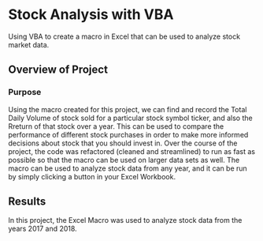 # Stock Analysis with VBA
Using VBA to create a macro in Excel that can be used to analyze stock market data. 

## Overview of Project

### Purpose
Using the macro created for this project, we can find and record the Total Daily Volume of stock sold for a particular stock symbol ticker, and also the Rreturn of that stock over a year. This can be used to compare the performance of different stock purchases in order to make more informed decisions about stock that you should invest in. Over the course of the project, the code was refactored (cleaned and streamlined) to run as fast as possible so that the macro can be used on larger data sets as well. The macro can be used to analyze stock data from any year, and it can be run by simply clicking a button in your Excel Workbook.

## Results
In this project, the Excel Macro was used to analyze stock data from the years 2017 and 2018. 
